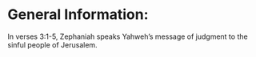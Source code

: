 # General Information:

In verses 3:1-5, Zephaniah speaks Yahweh’s message of judgment to the sinful people of Jerusalem.